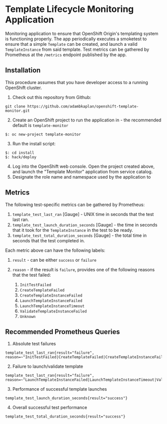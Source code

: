 Template Lifecycle Monitoring Application
=========================================
Monitoring application to ensure that OpenShift Origin's templating system is functioning properly.
The app periodically executes a smoketest to ensure that a simple `Template` can be created, and launch a valid `TemplateInstance` from said template. 
Test metrics can be gathered by Prometheus at the `/metrics` endpoint published by the app.

Installation
------------
This procedure assumes that you have developer access to a running OpenShift cluster.

1. Check out this repository from Github: 
```
git clone https://github.com/adambkaplan/openshift-template-monitor.git
```
2. Create an OpenShift project to run the application in - the recommended default is `template-monitor`
```
$: oc new-project template-monitor
```
3. Run the install script:
```
$: cd install
$: hack/deploy
```
4. Log into the OpenShift web console. Open the project created above, and launch the "Template Monitor" application from service catalog.
5. Designate the role name and namespace used by the application to 


Metrics
-------
The following test-specific metrics can be gathered by Prometheus:

1. `template_test_last_ran` [Gauge] - UNIX time in seconds that the test last ran.
2. `template_test_launch_duration_seconds` [Gauge] - the time in seconds that it took for the `TemplateInstance` in the test to be ready.
3. `template_test_total_duration_seconds` [Gauge] - the total time in seconds that the test completed in.

Each metric above can have the following labels:

1. `result` - can be either `success` or `failure`
2. `reason` - if the result is `failure`, provides one of the following reasons that the test failed:

    1. `InitTestFailed`
    2. `CreateTemplateFailed`
    3. `CreateTemplateInstanceFailed`
    4. `LaunchTemplateInstanceFailed`
    5. `LaunchTemplateInstanceTimeout`
    6. `ValidateTemplateInstanceFailed`
    7. `Unknown`

Recommended Prometheus Queries
------------------------------

1. Absolute test failures
```
template_test_last_ran{result="failure", reason=~"InitTestFailed|CreateTemplateFailed|CreateTemplateInstanceFailed|Unknown"}
```
2. Failure to launch/validate template
```
template_test_last_ran{result="failure", reason=~"LaunchTemplateInstanceFailed|LaunchTemplateInstanceTimeout|ValidateTemplateInstanceFailed"}
```
3. Performance of successful template launches
```
template_test_launch_duration_seconds{result="success"}
```
4. Overall successful test performance
```
template_test_total_duration_seconds{result="success"}
```
